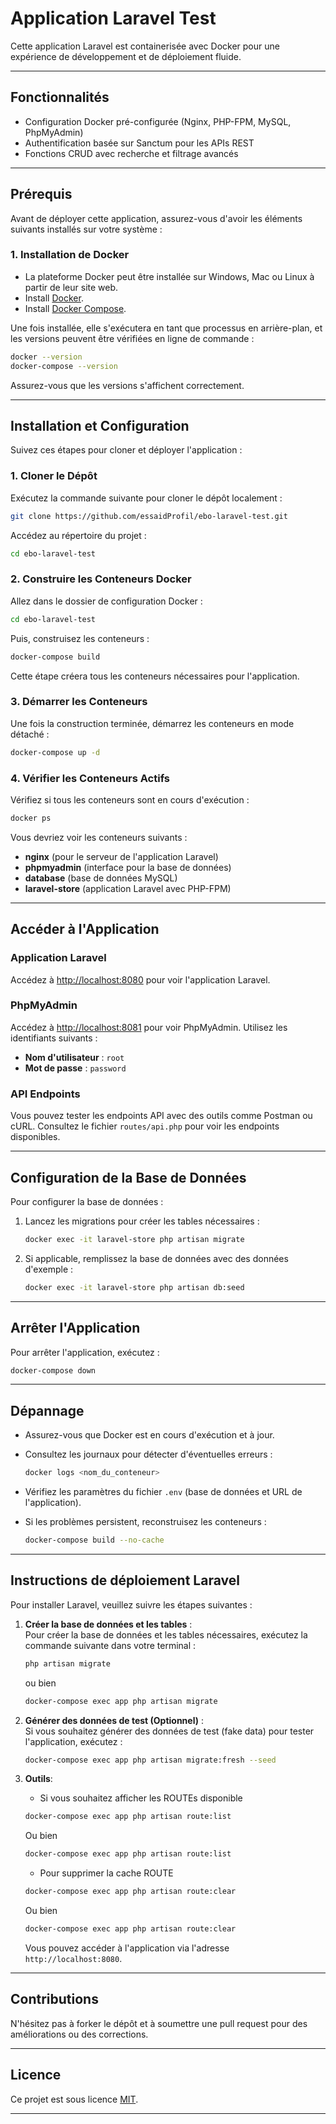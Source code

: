 
# **Application Laravel Test**

Cette application Laravel est containerisée avec Docker pour une expérience de développement et de déploiement fluide.

---

## **Fonctionnalités**
- Configuration Docker pré-configurée (Nginx, PHP-FPM, MySQL, PhpMyAdmin)
- Authentification basée sur Sanctum pour les APIs REST
- Fonctions CRUD avec recherche et filtrage avancés

---

## **Prérequis**
Avant de déployer cette application, assurez-vous d'avoir les éléments suivants installés sur votre système :

### **1. Installation de Docker**
- La plateforme Docker peut être installée sur Windows, Mac ou Linux à partir de leur site web.
- Install [Docker](https://docs.docker.com/install/).
- Install [Docker Compose](https://docs.docker.com/compose/install/).

Une fois installée, elle s'exécutera en tant que processus en arrière-plan, et les versions peuvent être vérifiées en ligne de commande :

```bash
docker --version
docker-compose --version
```

Assurez-vous que les versions s'affichent correctement.

---

## **Installation et Configuration**

Suivez ces étapes pour cloner et déployer l'application :

### **1. Cloner le Dépôt**
Exécutez la commande suivante pour cloner le dépôt localement :

```bash
git clone https://github.com/essaidProfil/ebo-laravel-test.git
```

Accédez au répertoire du projet :

```bash
cd ebo-laravel-test
```

### **2. Construire les Conteneurs Docker**
Allez dans le dossier de configuration Docker :

```bash
cd ebo-laravel-test
```

Puis, construisez les conteneurs :

```bash
docker-compose build
```

Cette étape créera tous les conteneurs nécessaires pour l'application.

### **3. Démarrer les Conteneurs**
Une fois la construction terminée, démarrez les conteneurs en mode détaché :

```bash
docker-compose up -d
```

### **4. Vérifier les Conteneurs Actifs**
Vérifiez si tous les conteneurs sont en cours d'exécution :

```bash
docker ps
```

Vous devriez voir les conteneurs suivants :
- **nginx** (pour le serveur de l'application Laravel)
- **phpmyadmin** (interface pour la base de données)
- **database** (base de données MySQL)
- **laravel-store** (application Laravel avec PHP-FPM)

---

## **Accéder à l'Application**

### **Application Laravel**
Accédez à [http://localhost:8080](http://localhost:8080) pour voir l'application Laravel.

### **PhpMyAdmin**
Accédez à [http://localhost:8081](http://localhost:8081) pour voir PhpMyAdmin. Utilisez les identifiants suivants :
- **Nom d'utilisateur** : `root`
- **Mot de passe** : `password`

### **API Endpoints**
Vous pouvez tester les endpoints API avec des outils comme Postman ou cURL. Consultez le fichier `routes/api.php` pour voir les endpoints disponibles.

---

## **Configuration de la Base de Données**
Pour configurer la base de données :
1. Lancez les migrations pour créer les tables nécessaires :

   ```bash
   docker exec -it laravel-store php artisan migrate
   ```

2. Si applicable, remplissez la base de données avec des données d'exemple :

   ```bash
   docker exec -it laravel-store php artisan db:seed
   ```

---

## **Arrêter l'Application**
Pour arrêter l'application, exécutez :

```bash
docker-compose down
```

---

## **Dépannage**
- Assurez-vous que Docker est en cours d'exécution et à jour.
- Consultez les journaux pour détecter d'éventuelles erreurs :

  ```bash
  docker logs <nom_du_conteneur>
  ```

- Vérifiez les paramètres du fichier `.env` (base de données et URL de l'application).
- Si les problèmes persistent, reconstruisez les conteneurs :

  ```bash
  docker-compose build --no-cache
  ```

---

## **Instructions de déploiement Laravel**
Pour installer Laravel, veuillez suivre les étapes suivantes :

1. **Créer la base de données et les tables** :  
   Pour créer la base de données et les tables nécessaires, exécutez la commande suivante dans votre terminal :
   ```bash
   php artisan migrate
   ```
   ou bien 
   ```bash
   docker-compose exec app php artisan migrate
   ```

2. **Générer des données de test (Optionnel)** :  
   Si vous souhaitez générer des données de test (fake data) pour tester l'application, exécutez :
   ```bash
   docker-compose exec app php artisan migrate:fresh --seed
   ```

3. **Outils**:
   - Si vous souhaitez afficher les ROUTEs disponible 
   ```bash
   docker-compose exec app php artisan route:list
   ```
   Ou bien
   ```bash
   docker-compose exec app php artisan route:list
   ```
   - Pour supprimer la cache ROUTE
   ```bash
   docker-compose exec app php artisan route:clear
   ```
   Ou bien
   ```bash
   docker-compose exec app php artisan route:clear
   ```
      Vous pouvez accéder à l'application via l'adresse `http://localhost:8080`.

---

## **Contributions**
N'hésitez pas à forker le dépôt et à soumettre une pull request pour des améliorations ou des corrections.

---

## **Licence**
Ce projet est sous licence [MIT](https://opensource.org/licenses/MIT).

---
